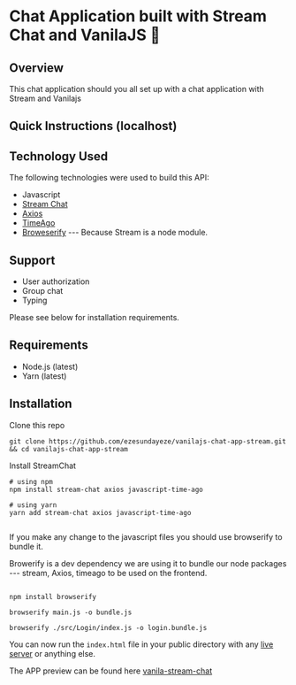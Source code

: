 # Chat Application built with Stream Chat and VanilaJS 💬

## Overview

This chat application should you all set up with a chat application with Stream and Vanilajs


## Quick Instructions (localhost)


## Technology Used

The following technologies were used to build this API:

-   Javascript
-   [Stream Chat](https://getstream.io/chat/)
-   [Axios](https://www.npmjs.com/package/axios)
-   [TimeAgo](https://www.npmjs.com/package/javascript-time-ago)
-   [Broweserify](https://www.npmjs.com/package/browserify) --- Because Stream is a node module.

## Support

-   User authorization
-   Group chat
-   Typing

Please see below for installation requirements.

## Requirements

-   Node.js (latest)
-   Yarn (latest)

## Installation

Clone this repo

```shell
git clone https://github.com/ezesundayeze/vanilajs-chat-app-stream.git && cd vanilajs-chat-app-stream
```

Install StreamChat

```shell
# using npm
npm install stream-chat axios javascript-time-ago

# using yarn
yarn add stream-chat axios javascript-time-ago
 
```

If you make any change to the javascript files you should use browserify to bundle it.

Browerify is a dev dependency we are using it to bundle our node packages --- stream, Axios, timeago to be used on the frontend.

```shell 

npm install browserify

browserify main.js -o bundle.js

browserify ./src/Login/index.js -o login.bundle.js
```

You can now run the `index.html` file in your public directory with any [live server](https://www.npmjs.com/package/live-server) or anything else.

The APP preview can be found here [vanila-stream-chat](https://vanila-stream-chat.netlify.com/public/login)

